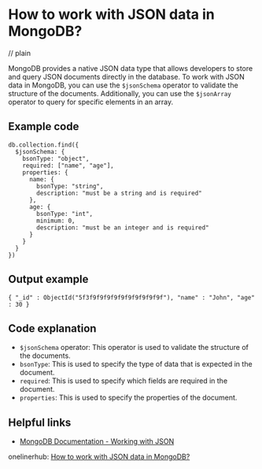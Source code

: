 # How to work with JSON data in MongoDB?
// plain

MongoDB provides a native JSON data type that allows developers to store and query JSON documents directly in the database. To work with JSON data in MongoDB, you can use the `$jsonSchema` operator to validate the structure of the documents. Additionally, you can use the `$jsonArray` operator to query for specific elements in an array.

## Example code

```
db.collection.find({
  $jsonSchema: {
    bsonType: "object",
    required: ["name", "age"],
    properties: {
      name: {
        bsonType: "string",
        description: "must be a string and is required"
      },
      age: {
        bsonType: "int",
        minimum: 0,
        description: "must be an integer and is required"
      }
    }
  }
})
```

## Output example

```
{ "_id" : ObjectId("5f3f9f9f9f9f9f9f9f9f9f9f"), "name" : "John", "age" : 30 }
```

## Code explanation

- `$jsonSchema` operator: This operator is used to validate the structure of the documents.
- `bsonType`: This is used to specify the type of data that is expected in the document.
- `required`: This is used to specify which fields are required in the document.
- `properties`: This is used to specify the properties of the document.

## Helpful links
- [MongoDB Documentation - Working with JSON](https://docs.mongodb.com/manual/reference/operator/query/jsonSchema/)

onelinerhub: [How to work with JSON data in MongoDB?](https://onelinerhub.com/mongodb/how-to-work-with-json-data-in-mongodb)